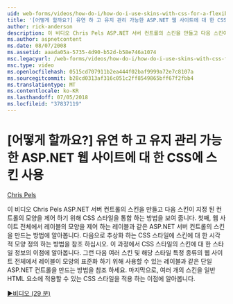 ```yaml
---
uid: web-forms/videos/how-do-i/how-do-i-use-skins-with-css-for-a-flexible-and-maintainable-aspnet-web-site
title: '[어떻게 할까요?] 유연 하 고 유지 관리 가능한 ASP.NET 웹 사이트에 대 한 CSS에 스킨 사용 | Microsoft Docs'
author: rick-anderson
description: 이 비디오 Chris Pels ASP.NET 서버 컨트롤의 스킨을 만들고 다음 스킨이 contr.의 모양을 제어 하기 위해 CSS 스타일을 통합 하는 방법을 보여 줍니다.
ms.author: aspnetcontent
ms.date: 08/07/2008
ms.assetid: aaada05a-5735-4d90-b52d-b58e746a1074
msc.legacyurl: /web-forms/videos/how-do-i/how-do-i-use-skins-with-css-for-a-flexible-and-maintainable-aspnet-web-site
msc.type: video
ms.openlocfilehash: 0515cd707911b2ea444f02baf9999a72e7c8107a
ms.sourcegitcommit: b28cd0313af316c051c2ff8549865bff67f2fbb4
ms.translationtype: MT
ms.contentlocale: ko-KR
ms.lasthandoff: 07/05/2018
ms.locfileid: "37837119"
---
```

<a name="how-do-i-use-skins-with-css-for-a-flexible-and-maintainable-aspnet-web-site"></a>[어떻게 할까요?] 유연 하 고 유지 관리 가능한 ASP.NET 웹 사이트에 대 한 CSS에 스킨 사용
====================
[Chris Pels](https://twitter.com/chrispels)

이 비디오 Chris Pels ASP.NET 서버 컨트롤의 스킨을 만들고 다음 스킨이 지정 된 컨트롤의 모양을 제어 하기 위해 CSS 스타일을 통합 하는 방법을 보여 줍니다. 첫째, 웹 사이트 전체에서 레이블의 모양을 제어 하는 레이블과 같은 ASP.NET 서버 컨트롤의 스킨을 만드는 방법에 알아봅니다. 다음으로 추상화 하는 CSS 스타일에 스킨에 대 한 시각적 모양 정의 하는 방법을 참조 하십시오. 이 과정에서 CSS 스타일의 스킨에 대 한 스타일 정보의 이점에 알아봅니다. 그런 다음 여러 스킨 및 해당 스타일 특정 종류의 웹 사이트 전체에서 레이블이 모양의 표준화 하기 위해 사용할 수 있는 레이블과 같은 단일 ASP.NET 컨트롤을 만드는 방법을 참조 하세요. 마지막으로, 여러 개의 스킨을 일반 HTML 요소에 적용할 수 있는 CSS 스타일을 적용 하는 이점에 알아봅니다.

[&#9654;비디오 (29 분)](https://channel9.msdn.com/Blogs/ASP-NET-Site-Videos/how-do-i-use-skins-with-css-for-a-flexible-and-maintainable-aspnet-web-site)
